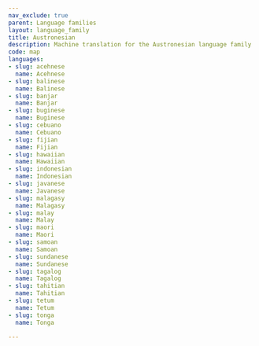 ```yaml
---
nav_exclude: true
parent: Language families
layout: language_family
title: Austronesian
description: Machine translation for the Austronesian language family
code: map
languages:
- slug: acehnese
  name: Acehnese
- slug: balinese
  name: Balinese
- slug: banjar
  name: Banjar
- slug: buginese
  name: Buginese
- slug: cebuano
  name: Cebuano
- slug: fijian
  name: Fijian
- slug: hawaiian
  name: Hawaiian
- slug: indonesian
  name: Indonesian
- slug: javanese
  name: Javanese
- slug: malagasy
  name: Malagasy
- slug: malay
  name: Malay
- slug: maori
  name: Maori
- slug: samoan
  name: Samoan
- slug: sundanese
  name: Sundanese
- slug: tagalog
  name: Tagalog
- slug: tahitian
  name: Tahitian
- slug: tetum
  name: Tetum
- slug: tonga
  name: Tonga

---
```


